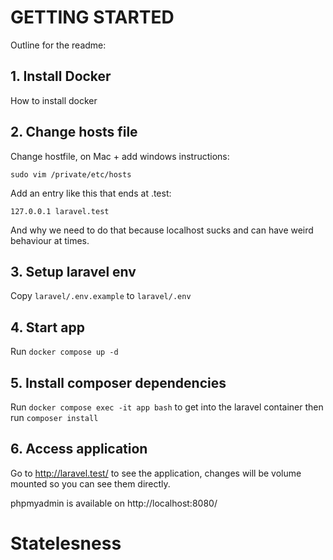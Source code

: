# GETTING STARTED

Outline for the readme:



## 1. Install Docker

How to install docker

## 2. Change hosts file

Change hostfile, on Mac + add windows instructions:

```
sudo vim /private/etc/hosts
```

Add an entry like this that ends at .test:

```
127.0.0.1 laravel.test
```

And why we need to do that because localhost sucks and can have weird behaviour at times.

## 3. Setup laravel env

Copy `laravel/.env.example` to `laravel/.env`

## 4. Start app

Run `docker compose up -d`

## 5. Install composer dependencies

Run `docker compose exec -it app bash` to get into the laravel container then run `composer install`

## 6. Access application

Go to http://laravel.test/ to see the application, changes will be volume mounted so you can see them directly. 

phpmyadmin is available on http://localhost:8080/

# Statelesness






